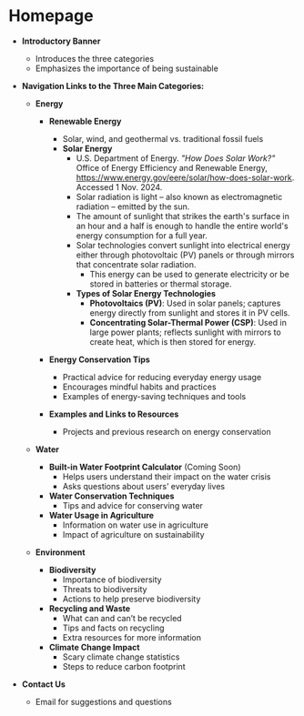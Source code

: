 # Homepage

- **Introductory Banner**
  - Introduces the three categories
  - Emphasizes the importance of being sustainable

- **Navigation Links to the Three Main Categories:**
  - **Energy**
    - **Renewable Energy**
      - Solar, wind, and geothermal vs. traditional fossil fuels
      - **Solar Energy**
        - U.S. Department of Energy. *"How Does Solar Work?"* Office of Energy Efficiency and Renewable Energy, https://www.energy.gov/eere/solar/how-does-solar-work. Accessed 1 Nov. 2024.
        - Solar radiation is light – also known as electromagnetic radiation – emitted by the sun.
        - The amount of sunlight that strikes the earth's surface in an hour and a half is enough to handle the entire world's energy consumption for a full year.
        - Solar technologies convert sunlight into electrical energy either through photovoltaic (PV) panels or through mirrors that concentrate solar radiation.
          - This energy can be used to generate electricity or be stored in batteries or thermal storage.
        - **Types of Solar Energy Technologies**
          - **Photovoltaics (PV)**: Used in solar panels; captures energy directly from sunlight and stores it in PV cells.
          - **Concentrating Solar-Thermal Power (CSP)**: Used in large power plants; reflects sunlight with mirrors to create heat, which is then stored for energy.

    - **Energy Conservation Tips**
      - Practical advice for reducing everyday energy usage
      - Encourages mindful habits and practices
      - Examples of energy-saving techniques and tools

    - **Examples and Links to Resources**
      - Projects and previous research on energy conservation

  - **Water**
    - **Built-in Water Footprint Calculator** (Coming Soon)
      - Helps users understand their impact on the water crisis
      - Asks questions about users’ everyday lives
    - **Water Conservation Techniques**
      - Tips and advice for conserving water
    - **Water Usage in Agriculture**
      - Information on water use in agriculture
      - Impact of agriculture on sustainability

  - **Environment**
    - **Biodiversity**
      - Importance of biodiversity
      - Threats to biodiversity
      - Actions to help preserve biodiversity
    - **Recycling and Waste**
      - What can and can’t be recycled
      - Tips and facts on recycling
      - Extra resources for more information
    - **Climate Change Impact**
      - Scary climate change statistics
      - Steps to reduce carbon footprint

- **Contact Us**
  - Email for suggestions and questions
